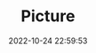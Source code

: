 ---
weight: 1
images:
- /images/edited/43.jpeg
title: Picture
date: 2022-10-24 22:59:53
tags: [luminar neo,work,person]
---